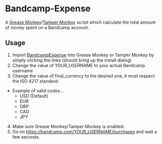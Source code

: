 # Bandcamp-Expense
A [Grease Monkey](https://addons.mozilla.org/en-US/firefox/addon/greasemonkey/)/[Tamper Monkey](https://chrome.google.com/webstore/detail/tampermonkey/dhdgffkkebhmkfjojejmpbldmpobfkfo) script which calculate the total amount of money spent on a Bandcamp account.

## Usage
1. Import [BandcampExpense](https://raw.githubusercontent.com/KelianSteffe/Bandcamp-Expense/main/BandcampExpense.user.js) into Grease Monkey or Tamper Monkey by simply clicking the links (should bring up the install dialog)
2. Change the value of YOUR_USERNAME to your actual Bandcamp username
3. Change the value of final_currency to the desired one, it must respect the ISO 4217 standard:
  - Example of valid codes...
    - USD (Default)
    - EUR
    - GBP
    - CAD
    - JPY
4. Make sure Grease Monkey/Tamper Monkey is enabled.
5. Go on https://bandcamp.com/YOUR_USERNAME/purchases and wait a few seconds.
